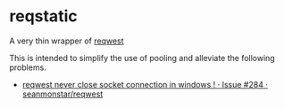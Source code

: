 # reqstatic

A very thin wrapper of [reqwest](https://github.com/seanmonstar/reqwest)

This is intended to simplify the use of pooling and alleviate the following problems.

- [reqwest never close socket connection in windows ! · Issue #284 · seanmonstar/reqwest](https://github.com/seanmonstar/reqwest/issues/284)
